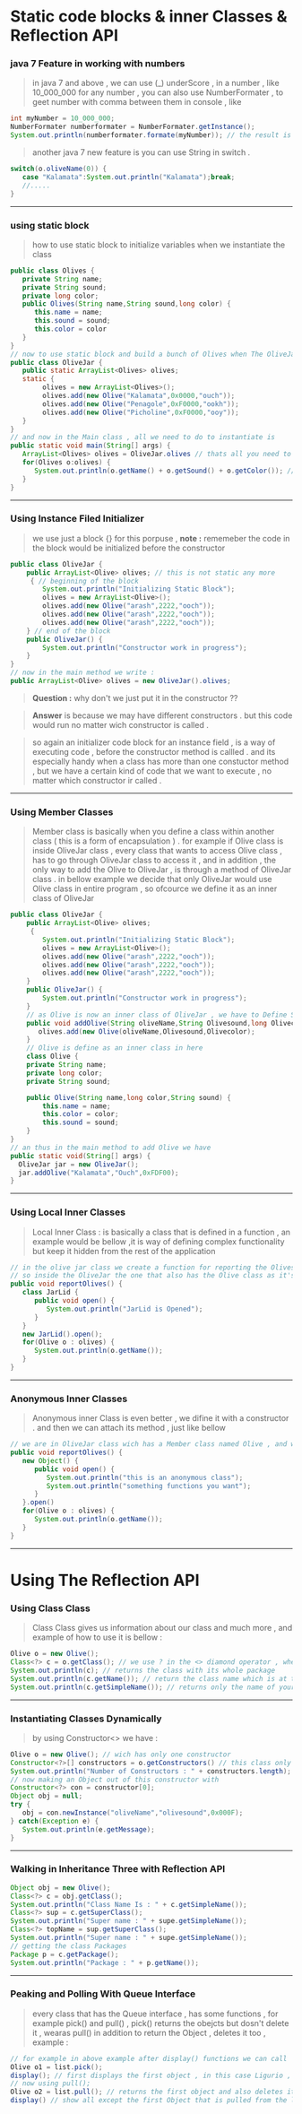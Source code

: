 # Static code blocks & inner Classes & Reflection API

### java 7 Feature in working with numbers

> in java 7 and above , we can use (_) underScore , in a number , like 10_000_000 for any number , you can also use NumberFormater , to geet number with comma between them in console , like

```java
int myNumber = 10_000_000;
NumberFormater numberformater = NumberFormater.getInstance();
System.out.println(numberformater.formate(myNumber)); // the result is 10,000,000
```

> another java 7 new feature is you can use String in switch .

```java
switch(o.oliveName(0)) {
   case "Kalamata":System.out.println("Kalamata");break;
   //.....
}
```

-------

### using static block

> how to use static block to initialize variables when we instantiate the class

```java
public class Olives {
   private String name;
   private String sound;
   private long color;
   public Olives(String name,String sound,long color) {
      this.name = name;
      this.sound = sound;
      this.color = color
   }
}
// now to use static block and build a bunch of Olives when The OliveJar is Instantiated we have :
public class OliveJar {
   public static ArrayList<Olives> olives;
   static {
        olives = new ArrayList<Olives>();
        olives.add(new Olive("Kalamata",0x0000,"ouch"));
        olives.add(new Olive("Penagole",0xF0000,"ookh"));
        olives.add(new Olive("Picholine",0xF0000,"ooy"));
   }
}
// and now in the Main class , all we need to do to instantiate is
public static void main(String[] args) {
   ArrayList<Olives> olives = OliveJar.olives // thats all you need to do , so now we have instantiated all in static block
   for(Olives o:olives) {
      System.out.println(o.getName() + o.getSound() + o.getColor()); // and returns all in static block ;
   }
}
```

-------

### Using Instance Filed Initializer

> we use just a block {} for this porpuse , **note :** rememeber the code in the block would be initialized before the constructor

```java
public class OliveJar {
    public ArrayList<Olive> olives; // this is not static any more
     { // beginning of the block
        System.out.println("Initializing Static Block");
        olives = new ArrayList<Olive>();
        olives.add(new Olive("arash",2222,"ooch"));
        olives.add(new Olive("arash",2222,"ooch"));
        olives.add(new Olive("arash",2222,"ooch"));
    } // end of the block
    public OliveJar() {
        System.out.println("Constructor work in progress");
    }
}
// now in the main method we write :
public ArrayList<Olive> olives = new OliveJar().olives;
```

> **Question :** why don't we just put it in the constructor ??

> **Answer** is because we may have different constructors . but this code would run no matter wich constructor is called .

> so again an initializer code block for an instance field , is a way of executing code , before the constructor method is callled . and its especially handy when a class has more than one constuctor method , but we have a certain kind of code that we want to execute , no matter which constructor ir called .

-------

### Using Member Classes

> Member class is basically when you define a class within another class ( this is a form of encapsulation ) . for example if Olive class is inside OliveJar class , every class that wants to access Olive class , has to go through OliveJar class to access it , and in addition , the only way to add the Olive to OliveJar , is through a method of OliveJar class . in bellow example we decide that only OliveJar would use Olive class in entire program , so ofcource we define it as an inner class of OliveJar

```java
public class OliveJar {
    public ArrayList<Olive> olives;
     {
        System.out.println("Initializing Static Block");
        olives = new ArrayList<Olive>();
        olives.add(new Olive("arash",2222,"ooch"));
        olives.add(new Olive("arash",2222,"ooch"));
        olives.add(new Olive("arash",2222,"ooch"));
    }
    public OliveJar() {
        System.out.println("Constructor work in progress");
    }
    // as Olive is now an inner class of OliveJar , we have to Define Some Methods to access it
    public void addOlive(String oliveName,String Olivesound,long Olivecolor) {
       olives.add(new Olive(oliveName,Olivesound,Olivecolor);
    }
    // Olive is define as an inner class in here
    class Olive {
    private String name;
    private long color;
    private String sound;

    public Olive(String name,long color,String sound) {
        this.name = name;
        this.color = color;
        this.sound = sound;
    }
}
// an thus in the main method to add Olive we have
public static void(String[] args) {
  OliveJar jar = new OliveJar();
  jar.addOlive("Kalamata","Ouch",0xFDF00);
}
```

------

### Using Local Inner Classes

> Local Inner Class : is basically a class that is defined in a function , an example would be bellow ,it is way of defining complex functionality but keep it hidden from the rest of the application

```java
// in the olive jar class we create a function for reporting the Olives the class , but before reporting starts we want to open JarLid  :
// so inside the OliveJar the one that also has the Olive class as it's Member class we have a function named :
public void reportOlives() {
   class JarLid {
      public void open() {
         System.out.println("JarLid is Opened");
      }
   }
   new JarLid().open();
   for(Olive o : olives) {
      System.out.println(o.getName());
   }
} 
```

------

### Anonymous Inner Classes

> Anonymous inner Class is even better , we difine it with a constructor . and then we can attach its method , just like bellow 

```java
// we are in OliveJar class wich has a Member class named Olive , and we are going to define an anonymous inner class
public void reportOlives() {
   new Object() {
      public void open() {
         System.out.println("this is an anonymous class");
         System.out.println("something functions you want");
      }
   }.open()
   for(Olive o : olives) {
      System.out.println(o.getName());
   }
} 
```

------



# Using The Reflection API

### Using Class Class

> Class Class gives us information about our class and much more , and example of how to use it is bellow :

```java
Olive o = new Olive();
Class<?> c = o.getClass(); // we use ? in the <> diamond operator , when we don't know the name of the class
System.out.println(c); // returns the class with its whole package
System.out.println(c.getName()); // return the class name which is at the end of the package
System.out.println(c.getSimpleName()); // returns only the name of your class
```

-------

### Instantiating Classes Dynamically

> by using Constructor<> we have :

```java
Olive o = new Olive(); // wich has only one constructor
Constructor<?>[] constructors = o.getConstructors() // this class only has one constructor
System.out.println("Number of Constructors : " + constructors.length); // return 1 
// now making an Object out of this constructor with
Constructor<?> con = constructor[0];
Object obj = null;
try {
   obj = con.newInstance("oliveName","olivesound",0x000F);
} catch(Exception e) {
   System.out.println(e.getMessage);
}
```

------



### Walking in Inheritance Three with Reflection API

```java
Object obj = new Olive();
Class<?> c = obj.getClass();
System.out.println("Class Name Is : " + c.getSimpleName());
Class<?> sup = c.getSuperClass();
System.out.println("Super name : " + supe.getSimpleName());
Class<?> topName = sup.getSuperClass();
System.out.println("Super name : " + supe.getSimpleName());
// getting the class Packages
Package p = c.getPackage();
System.out.println("Package : " + p.getName());
```

------

### Peaking and Polling With Queue Interface

> every class that has the Queue interface , has some functions , for example pick() and pull() , pick() returns the obejcts but dosn't delete it , wearas pull() in addition to return the Object , deletes it too , example :

```java
// for example in above example after display() functions we can call
Olive o1 = list.pick();
display(); // first displays the first object , in this case Ligurio , and then displays all of the objects in list .
// now using pull();
Olive o2 = list.pull(); // returns the first object and also deletes it
display() // show all except the first Object that is pulled from the list
```






